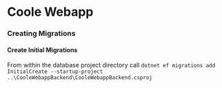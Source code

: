 # Coole Webapp

### Creating Migrations

#### Create Initial Migrations

From within the database project directory call `dotnet ef migrations add InitialCreate --startup-project ..\CooleWebappBackend\CooleWebappBackend.csproj`